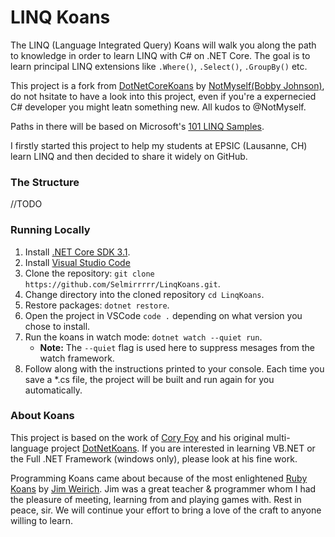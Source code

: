# LINQ Koans
The LINQ (Language Integrated Query) Koans will walk you along the path to knowledge in order to learn LINQ with C# on .NET Core. The goal is to learn principal LINQ extensions like `.Where()`, `.Select()`, `.GroupBy()` etc.

This project is a fork from [DotNetCoreKoans](https://github.com/NotMyself/DotNetCoreKoans) by [NotMyself(Bobby Johnson)](https://github.com/NotMyself), do not hsitate to have a look into this project, even if you're a expernecied C# developer you might leatn something new. All kudos to @NotMyself.

Paths in there will be based on Microsoft's [101 LINQ Samples](https://github.com/dotnet/try-samples/blob/master/101-linq-samples/index.md).

I firstly started this project to help my students at EPSIC (Lausanne, CH) learn LINQ and then decided to share it widely on GitHub.

### The Structure

//TODO

### Running Locally

1. Install [.NET Core SDK 3.1](https://www.microsoft.com/net/core).
2. Install [Visual Studio Code](https://code.visualstudio.com/)
3. Clone the repository: `git clone https://github.com/Selmirrrrr/LinqKoans.git`.
4. Change directory into the cloned repository `cd LinqKoans`.
5. Restore packages: `dotnet restore`.
6. Open the project in VSCode `code .` depending on what version you chose to install.
7. Run the koans in watch mode: `dotnet watch --quiet run`.
   - **Note:** The `--quiet` flag is used here to suppress mesages from the watch framework.
8. Follow along with the instructions printed to your console. Each time you save a \*.cs file, the project will be built and run again for you automatically.

### About Koans

This project is based on the work of [Cory Foy](https://github.com/CoryFoy) and his original multi-language project [DotNetKoans](https://github.com/CoryFoy/DotNetKoans). If you are interested in learning VB.NET or the Full .NET Framework (windows only), please look at his fine work.

Programming Koans came about because of the most enlightened [Ruby Koans](https://github.com/edgecase/ruby_koans) by [Jim Weirich](https://github.com/jimweirich). Jim was a great teacher & programmer whom I had the pleasure of meeting, learning from and playing games with. Rest in peace, sir. We will continue your effort to bring a love of the craft to anyone willing to learn.